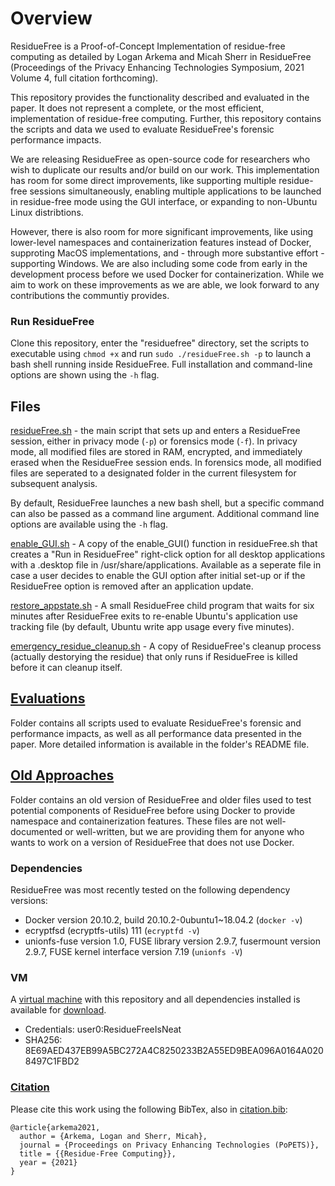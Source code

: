 # Overview
ResidueFree is a Proof-of-Concept Implementation of residue-free computing as detailed by Logan Arkema
and Micah Sherr in ResidueFree (Proceedings of the Privacy Enhancing Technologies Symposium, 2021 Volume 4, full citation forthcoming).

This repository provides the functionality described and evaluated in the paper. It does not represent a complete, or the most efficient, implementation of residue-free computing. Further, this repository contains the scripts and data we used to evaluate ResidueFree's forensic performance impacts.

We are releasing ResidueFree as open-source code for researchers who wish to duplicate our results and/or build on our work. This implementation has room for some direct improvements, like supporting multiple residue-free sessions simultaneously, enabling multiple applications to be launched in residue-free mode using the GUI interface, or expanding to non-Ubuntu Linux distribtions.

However, there is also room for more significant improvements, like using lower-level namespaces and containerization features instead of Docker, supproting MacOS implementations, and - through more substantive effort - supporting Windows. We are also including some code from early in the development process before we used Docker for containerization. While we aim to work on these improvements as we are able, we look forward to any contributions the communtiy provides.

### Run ResidueFree
Clone this repository, enter the "residuefree" directory, set the scripts to executable using `chmod +x` and run `sudo ./residueFree.sh -p` to launch a bash shell running inside ResidueFree. Full installation and command-line options are shown using the `-h` flag.

## Files
[residueFree.sh](residueFree.sh) - the main script that sets up and enters a ResidueFree session, either in privacy mode (`-p`) or forensics mode (`-f`). In privacy mode, all modified files are stored in RAM, encrypted, and immediately erased when the ResidueFree session ends. In forensics mode, all modified files are seperated to a designated folder in the current filesystem for subsequent analysis. 

By default, ResidueFree launches a new bash shell, but a specific command can also be passed as a command line argument. Additional command line options are available using the `-h` flag.

[enable_GUI.sh](enable_GUI.sh) - A copy of the enable_GUI() function in residueFree.sh that creates a "Run in ResidueFree" right-click option for all desktop applications with a .desktop file in /usr/share/applications. Available as a seperate file in case a user decides to enable the GUI option after initial set-up or if the ResidueFree option is removed after an application update.

[restore_appstate.sh](restore_appstate.sh) - A small ResidueFree child program that waits for six minutes after ResidueFree exits to re-enable Ubuntu's application use tracking file (by default, Ubuntu write app usage every five minutes). 

[emergency_residue_cleanup.sh](emergency_residue_cleanup.sh) - A copy of ResidueFree's cleanup process (actually destorying the residue) that only runs if ResidueFree is killed before it can cleanup itself.

## [Evaluations](Evaluations)
Folder contains all scripts used to evaluate ResidueFree's forensic and performance impacts, as well as all performance data presented in the paper. More detailed information is available in the folder's README file. 

## [Old Approaches](old_approaches)
Folder contains an old version of ResidueFree and older files used to test potential components of ResidueFree before using Docker to provide namespace and containerization features. These files are not well-documented or well-written, but we are providing them for anyone who wants to work on a version of ResidueFree that does not use Docker.

### Dependencies
ResidueFree was most recently tested on the following dependency versions:
- Docker version 20.10.2, build 20.10.2-0ubuntu1~18.04.2 (`docker -v`)
- ecryptfsd (ecryptfs-utils) 111 (`ecryptfd -v`)
- unionfs-fuse version 1.0, FUSE library version 2.9.7, fusermount version 2.9.7, FUSE kernel interface version 7.19 (`unionfs -V`)

### VM
A [virtual machine](https://georgetown.box.com/s/xnlevmxnbgdc4q08lmkpkr49sw4egq98) with this repository and all dependencies installed is available for [download](https://georgetown.box.com/s/xnlevmxnbgdc4q08lmkpkr49sw4egq98). 
 - Credentials:  user0:ResidueFreeIsNeat
 - SHA256: 8E69AED437EB99A5BC272A4C8250233B2A55ED9BEA096A0164A0208497C1FBD2

### [Citation](citation.bib)
Please cite this work using the following BibTex, also in [citation.bib](citation.bib):
```
@article{arkema2021,
  author = {Arkema, Logan and Sherr, Micah},
  journal = {Proceedings on Privacy Enhancing Technologies (PoPETS)},
  title = {{Residue-Free Computing}},
  year = {2021}
}
```
